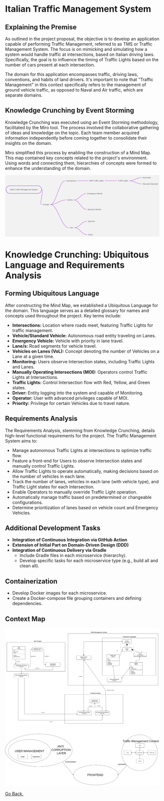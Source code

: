 # Italian Traffic Management System

## Explaining the Premise

As outlined in the project proposal, the objective is to develop an application capable of performing Traffic Management, referred to as TMS or Traffic Management System. The focus is on mimicking and simulating how a system would handle traffic at intersections, based on Italian driving laws. Specifically, the goal is to influence the timing of Traffic Lights based on the number of cars present at each intersection.

The domain for this application encompasses traffic, driving laws, conventions, and habits of land drivers. It's important to note that "Traffic Management" in this context specifically refers to the management of ground vehicle traffic, as opposed to Naval and Air traffic, which are separate domains.

## Knowledge Crunching by Event Storming

Knowledge Crunching was executed using an Event Storming methodology, facilitated by the Miro tool. The process involved the collaborative gathering of ideas and knowledge on the topic. Each team member acquired information independently before coming together to consolidate their insights on the domain.

Miro simplified this process by enabling the construction of a Mind Map. This map contained key concepts related to the project's environment. Using words and connecting them, hierarchies of concepts were formed to enhance the understanding of the domain.

<p align="center">
  <img src="./img/mind-map.jpg" alt="./img/mind-map.jpg"/>
</p>

# Knowledge Crunching: Ubiquitous Language and Requirements Analysis

## Forming Ubiquitous Language

After constructing the Mind Map, we established a Ubiquitous Language for the domain. This language serves as a detailed glossary for names and concepts used throughout the project. Key terms include:

- **Intersections:** Location where roads meet, featuring Traffic Lights for traffic management.
- **Vehicle/Standard Vehicle:** Autonomous road entity traveling on Lanes.
- **Emergency Vehicle:** Vehicle with priority in lane travel.
- **Lane/s:** Road segments for vehicle travel.
- **Vehicles on Lanes (VoL):** Concept denoting the number of Vehicles on a Lane at a given time.
- **Monitoring:** Users observe Intersection states, including Traffic Lights and Lanes.
- **Manually Operating Intersections (MOI):** Operators control Traffic Lights at Intersections.
- **Traffic Lights:** Control Intersection flow with Red, Yellow, and Green states.
- **Driver:** Entity logging into the system and capable of Monitoring.
- **Operator:** User with advanced privileges capable of MOI.
- **Priority:** Privilege for certain Vehicles due to travel nature.

## Requirements Analysis

The Requirements Analysis, stemming from Knowledge Crunching, details high-level functional requirements for the project. The Traffic Management System aims to:

- Manage autonomous Traffic Lights at intersections to optimize traffic flow.
- Feature a front-end for Users to observe Intersection states and manually control Traffic Lights.
- Allow Traffic Lights to operate automatically, making decisions based on the number of vehicles in each lane.
- Track the number of lanes, vehicles in each lane (with vehicle type), and Traffic Light states for each Intersection.
- Enable Operators to manually override Traffic Light operation.
- Automatically manage traffic based on predetermined or changeable configurations.
- Determine prioritization of lanes based on vehicle count and Emergency Vehicles.

## Additional Development Tasks

- **Integration of Continuous Integration via GitHub Action**
- **Extension of Initial Part on Domain-Driven Design (DDD)**
- **Integration of Continuous Delivery via Gradle**
  - Include Gradle files in each microservice (hierarchy).
  - Develop specific tasks for each microservice type (e.g., build all and clean all).

## Containerization

- Develop Docker images for each microservice.
- Create a Docker-compose file grouping containers and defining dependencies.

## Context Map

<p align="center">
  <img src="./img/context-map1.png" alt="./img/context-map1.png"/>
  <img src="./img/context-map2.png" alt="./img/context-map2.png"/>
</p>


[Go Back.](./index.md)
